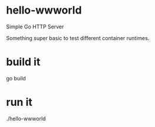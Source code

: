 # hello-wwworld
Simple Go HTTP Server

Something super basic to test different container runtimes.

# build it
go build

# run it
./hello-wwworld
